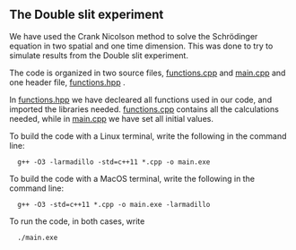 ## The Double slit experiment

We have used the Crank Nicolson method to solve the Schrödinger equation in two spatial and one time dimension. This was done to try to simulate results from the Double slit experiment. 

The code is organized in two source files, [functions.cpp](https://github.com/mariaoftedahl/FYS3150/blob/main/Project_5/functions.cpp) and [main.cpp](https://github.com/mariaoftedahl/FYS3150/blob/main/Project_5/main.cpp)  and one header file, [functions.hpp](https://github.com/mariaoftedahl/FYS3150/blob/main/Project_5/functions.hpp) . 

In [functions.hpp](https://github.com/mariaoftedahl/FYS3150/blob/main/Project_5/functions.hpp) we have decleared all functions used in our code, and imported the libraries needed. [functions.cpp](https://github.com/mariaoftedahl/FYS3150/blob/main/Project_5/functions.cpp) contains all the calculations needed, while in [main.cpp](https://github.com/mariaoftedahl/FYS3150/blob/main/Project_5/main.cpp) we have set all initial values. 

To build the code with a Linux terminal, write the following in the command line:

      g++ -O3 -larmadillo -std=c++11 *.cpp -o main.exe
  
To build the code with a MacOS terminal, write the following in the command line:

      g++ -O3 -std=c++11 *.cpp -o main.exe -larmadillo
      
To run the code, in both cases, write

      ./main.exe
      
 
